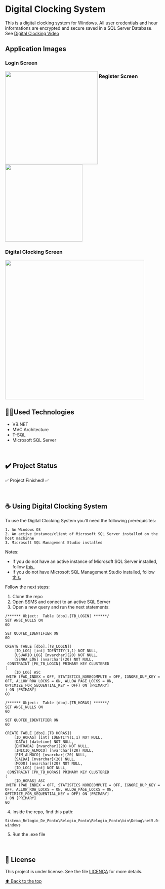 # Digital Clocking System
This is a digital clocking system for Windows. All user credentials and hour informations are encrypted and secure saved in a SQL Server Database.
See [Digital Clocking Video](https://encurtador.com.br/cdrJN)

## Application Images

### Login Screen
<img align="left" height="300px" src="https://user-images.githubusercontent.com/85628972/176007234-37ffa91d-a239-476f-aba6-e9113f835c88.png">


### Register Screen
<img align="center" height="250px" src="https://user-images.githubusercontent.com/85628972/176007507-a32e5e52-bfb2-4de7-bcba-e45ee7f4c2bd.png">

### Digital Clocking Screen

<img height="450px" src="https://user-images.githubusercontent.com/85628972/176007579-cb6b31f7-380d-475d-9b8b-29e523ecebcb.png">

</br>

## 👨‍💻Used Technologies

- VB.NET
- MVC Architecture
- T-SQL
- Microsoft SQL Server

</br>

## :heavy_check_mark: Project Status
:white_check_mark: Project Finished! :white_check_mark:

</br>

## ☕ Using Digital Clocking System
To use the Digital Clocking System you'll need the following prerequisites:
```
1. An Windows OS
2. An active instance/client of Microsoft SQL Server installed on the host machinne
3. Microsoft SQL Management Studio installed
```

Notes: 
* If you do not have an active instance of Microsoft SQL Server installed, follow [this.](https://docs.microsoft.com/pt-br/sql/database-engine/install-windows/install-sql-server?view=sql-server-ver16)
* If you do not have Microsoft SQL Management Studio installed, follow [this.](https://docs.microsoft.com/pt-br/sql/ssms/download-sql-server-management-studio-ssms?view=sql-server-ver16)

Follow the next steps:
1. Clone the repo
2. Open SSMS and conect to an active SQL Server
3. Open a new query and run the next statements:
```
/****** Object:  Table [dbo].[TB_LOGIN] ******/
SET ANSI_NULLS ON
GO

SET QUOTED_IDENTIFIER ON
GO

CREATE TABLE [dbo].[TB_LOGIN](
	[ID_LOG] [int] IDENTITY(1,1) NOT NULL,
	[USUARIO_LOG] [nvarchar](20) NOT NULL,
	[SENHA_LOG] [nvarchar](20) NOT NULL,
 CONSTRAINT [PK_TB_LOGIN] PRIMARY KEY CLUSTERED 
(
	[ID_LOG] ASC
)WITH (PAD_INDEX = OFF, STATISTICS_NORECOMPUTE = OFF, IGNORE_DUP_KEY = OFF, ALLOW_ROW_LOCKS = ON, ALLOW_PAGE_LOCKS = ON, OPTIMIZE_FOR_SEQUENTIAL_KEY = OFF) ON [PRIMARY]
) ON [PRIMARY]
GO
```
```
/****** Object:  Table [dbo].[TB_HORAS] ******/
SET ANSI_NULLS ON
GO

SET QUOTED_IDENTIFIER ON
GO

CREATE TABLE [dbo].[TB_HORAS](
	[ID_HORAS] [int] IDENTITY(1,1) NOT NULL,
	[DATA] [datetime] NOT NULL,
	[ENTRADA] [nvarchar](20) NOT NULL,
	[INICIO_ALMOCO] [nvarchar](20) NULL,
	[FIM_ALMOCO] [nvarchar](20) NULL,
	[SAIDA] [nvarchar](20) NULL,
	[MODO] [nvarchar](20) NOT NULL,
	[ID_LOG] [int] NOT NULL,
 CONSTRAINT [PK_TB_HORAS] PRIMARY KEY CLUSTERED 
(
	[ID_HORAS] ASC
)WITH (PAD_INDEX = OFF, STATISTICS_NORECOMPUTE = OFF, IGNORE_DUP_KEY = OFF, ALLOW_ROW_LOCKS = ON, ALLOW_PAGE_LOCKS = ON, OPTIMIZE_FOR_SEQUENTIAL_KEY = OFF) ON [PRIMARY]
) ON [PRIMARY]
GO
```
4. Inside the repo, find this path:
```
Sistema_Relogio_De_Ponto\Relogio_Ponto\Relogio_Ponto\bin\Debug\net5.0-windows
```
5. Run the .exe file
</br>

## 📝 License
This project is under license. See the file [LICENÇA](LICENSE) for more details.

[⬆ Back to the top](https://github.com/KokumaiLuis/Sistema_Relogio_De_Ponto)<br>
